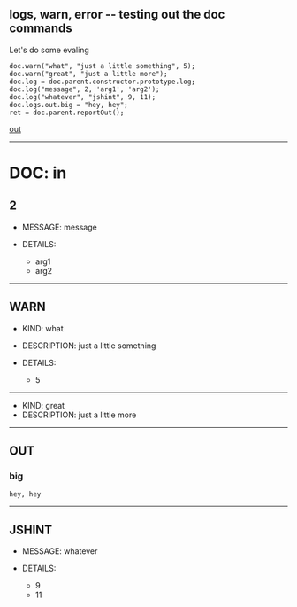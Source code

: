 logs, warn, error -- testing out the doc commands
---
Let's do some evaling

    doc.warn("what", "just a little something", 5);
    doc.warn("great", "just a little more");
    doc.log = doc.parent.constructor.prototype.log;
    doc.log("message", 2, 'arg1', 'arg2');
    doc.log("whatever", "jshint", 9, 11);
    doc.logs.out.big = "hey, hey";
    ret = doc.parent.reportOut();

[out](# "save: | evil")

---
DOC: in
===
## 2

* MESSAGE: message
* DETAILS:

    * arg1
    * arg2
***
## WARN

* KIND: what
* DESCRIPTION: just a little something
* DETAILS:

    * 5
***

* KIND: great
* DESCRIPTION: just a little more
***
## OUT
### big
`````
hey, hey
`````
***
## JSHINT

* MESSAGE: whatever
* DETAILS:

    * 9
    * 11
